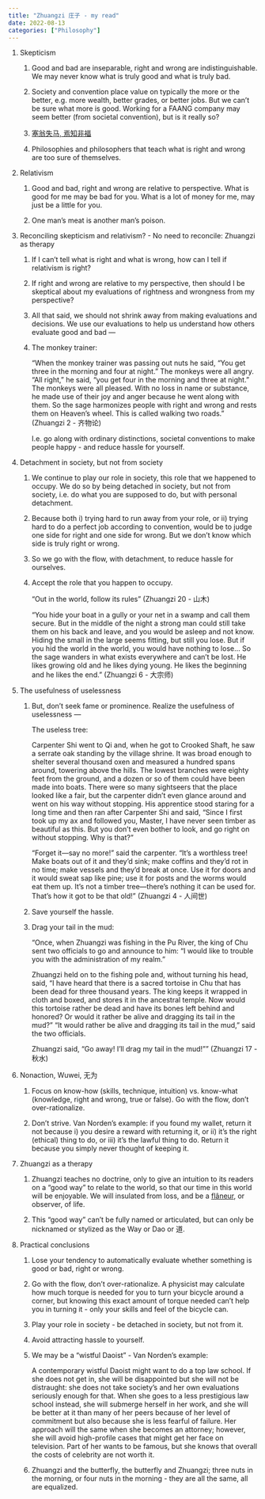 ```yaml
---
title: "Zhuangzi 庄子 - my read"
date: 2022-08-13
categories: ["Philosophy"]
---
```


1. Skepticism

    1. Good and bad are inseparable, right and wrong are indistinguishable. We may never know what is truly good and what is truly bad.
    
    2. Society and convention place value on typically the more or the better, e.g. more wealth, better grades, or better jobs. But we can’t be sure what more is good. Working for a FAANG company may seem better (from societal convention), but is it really so?
    
    3. [塞翁失马, 焉知非福](https://internationalcounselor.com/images/Merric%20Law%20-%20Documents/Sai%20Weng%20Shi%20Ma.pdf)
    
    4. Philosophies and philosophers that teach what is right and wrong are too sure of themselves.
    
2. Relativism

    1. Good and bad, right and wrong are relative to perspective. What is good for me may be bad for you. What is a lot of money for me, may just be a little for you.
    
    2. One man’s meat is another man’s poison.
    
3. Reconciling skepticism and relativism? - No need to reconcile: Zhuangzi as therapy

    1. If I can’t tell what is right and what is wrong, how can I tell if relativism is right?
    
    2. If right and wrong are relative to my perspective, then should I be skeptical about my evaluations of rightness and wrongness from my perspective?
    
    3. All that said, we should not shrink away from making evaluations and decisions. We use our evaluations to help us understand how others evaluate good and bad —
    
    4. The monkey trainer:
        
        “When the monkey trainer was passing out nuts he said, “You get three in the morning and four at night.” The monkeys were all angry. “All right,” he said, “you get four in the morning and three at night.” The monkeys were all pleased. With no loss in name or substance, he made use of their joy and anger because he went along with them. So the sage harmonizes people with right and wrong and rests them on Heaven’s wheel. This is called walking two roads.” (Zhuangzi 2 - 齐物论)
        
        I.e. go along with ordinary distinctions, societal conventions to make people happy - and reduce hassle for yourself.
        
4. Detachment in society, but not from society

    1. We continue to play our role in society, this role that we happened to occupy. We do so by being detached in society, but not from society, i.e. do what you are supposed to do, but with personal detachment.
    
    2. Because both i) trying hard to run away from your role, or ii) trying hard to do a perfect job according to convention, would be to judge one side for right and one side for wrong. But we don’t know which side is truly right or wrong.
    
    3. So we go with the flow, with detachment, to reduce hassle for ourselves.
    
    4. Accept the role that you happen to occupy.
        
        “Out in the world, follow its rules” (Zhuangzi 20 - 山木)
        
        “You hide your boat in a gully or your net in a swamp and call them secure. But in the middle of the night a strong man could still take them on his back and leave, and you would be asleep and not know. Hiding the small in the large seems fitting, but still you lose. But if you hid the world in the world, you would have nothing to lose… So the sage wanders in what exists everywhere and can’t be lost. He likes growing old and he likes dying young. He likes the beginning and he likes the end.” (Zhuangzi 6 - 大宗师)
        
5. The usefulness of uselessness

    1. But, don’t seek fame or prominence. Realize the usefulness of uselessness —
        
        The useless tree:
        
        Carpenter Shi went to Qi and, when he got to Crooked Shaft, he saw a serrate oak standing by the village shrine. It was broad enough to shelter several thousand oxen and measured a hundred spans around, towering above the hills. The lowest branches were eighty feet from the ground, and a dozen or so of them could have been made into boats. There were so many sightseers that the place looked like a fair, but the carpenter didn’t even glance around and went on his way without stopping. His apprentice stood staring for a long time and then ran after Carpenter Shi and said, “Since I first took up my ax and followed you, Master, I have never seen timber as beautiful as this. But you don’t even bother to look, and go right on without stopping. Why is that?”
        
        “Forget it—say no more!” said the carpenter. “It’s a worthless tree! Make boats out of it and they’d sink; make coffins and they’d rot in no time; make vessels and they’d break at once. Use it for doors and it would sweat sap like pine; use it for posts and the worms would eat them up. It’s not a timber tree—there’s nothing it can be used for. That’s how it got to be that old!” (Zhuangzi 4 - 人间世)
        
    2. Save yourself the hassle.
    
    3. Drag your tail in the mud:
        
        “Once, when Zhuangzi was fishing in the Pu River, the king of Chu sent two officials to go and announce to him: “I would like to trouble you with the administration of my realm.”
        
        Zhuangzi held on to the fishing pole and, without turning his head, said, “I have heard that there is a sacred tortoise in Chu that has been dead for three thousand years. The king keeps it wrapped in cloth and boxed, and stores it in the ancestral temple. Now would this tortoise rather be dead and have its bones left behind and honored? Or would it rather be alive and dragging its tail in the mud?” “It would rather be alive and dragging its tail in the mud,” said the two officials.
        
        Zhuangzi said, “Go away! I’ll drag my tail in the mud!”” (Zhuangzi 17 - 秋水)
        
6. Nonaction, Wuwei, 无为

    1. Focus on know-how (skills, technique, intuition) vs. know-what (knowledge, right and wrong, true or false). Go with the flow, don’t over-rationalize.
    
    2. Don’t strive. Van Norden’s example: if you found my wallet, return it not because i) you desire a reward with returning it, or ii) it’s the right (ethical) thing to do, or iii) it’s the lawful thing to do. Return it because you simply never thought of keeping it.
    
7. Zhuangzi as a therapy

    1. Zhuangzi teaches no doctrine, only to give an intuition to its readers on a “good way” to relate to the world, so that our time in this world will be enjoyable. We will insulated from loss, and be a [flâneur](https://en.wikipedia.org/wiki/Fl%C3%A2neur), or observer, of life.
    
    2. This “good way” can’t be fully named or articulated, but can only be nicknamed or stylized as the Way or Dao or 道.
    
8. Practical conclusions

    1. Lose your tendency to automatically evaluate whether something is good or bad, right or wrong.
    
    2. Go with the flow, don’t over-rationalize. A physicist may calculate how much torque is needed for you to turn your bicycle around a corner, but knowing this exact amount of torque needed can’t help you in turning it - only your skills and feel of the bicycle can.
    
    3. Play your role in society - be detached in society, but not from it.
    
    4. Avoid attracting hassle to yourself.
    
    5. We may be a “wistful Daoist” - Van Norden’s example:
        
        A contemporary wistful Daoist might want to do a top law school. If she does not get in, she will be disappointed but she will not be distraught: she does not take society’s and her own evaluations seriously enough for that. When she goes to a less prestigious law school instead, she will submerge herself in her work, and she will be better at it than many of her peers because of her level of commitment but also because she is less fearful of failure. Her approach will the same when she becomes an attorney; however, she will avoid high-profile cases that might get her face on television. Part of her wants to be famous, but she knows that overall the costs of celebrity are not worth it.
        
    6. Zhuangzi and the butterfly, the butterfly and Zhuangzi; three nuts in the morning, or four nuts in the morning - they are all the same, all are equalized.